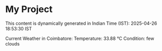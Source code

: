 # My Project

This content is dynamically generated in Indian Time (IST): 2025-04-26 18:53:30 IST


Current Weather in Coimbatore:
Temperature: 33.88 °C
Condition: few clouds
